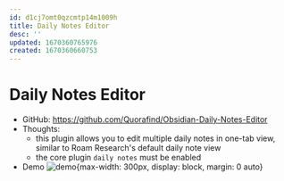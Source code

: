 ```yaml
---
id: d1cj7omt0qzcmtp14m1009h
title: Daily Notes Editor
desc: ''
updated: 1670360765976
created: 1670360660753
---
```

# Daily Notes Editor

- GitHub: https://github.com/Quorafind/Obsidian-Daily-Notes-Editor
- Thoughts:
    - this plugin allows you to edit multiple daily notes in one-tab view, similar to Roam Research's default daily note view
    - the core plugin `daily notes` must be enabled
- Demo ![demo](https://raw.githubusercontent.com/Quorafind/Obsidian-Daily-Notes-Editor/master/image/Daily-Note-View.gif){max-width: 300px, display: block, margin: 0 auto}